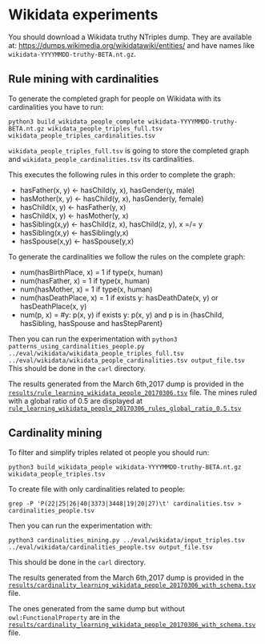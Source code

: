 Wikidata experiments
================

You should download a Wikidata truthy NTriples dump.
They are available at: https://dumps.wikimedia.org/wikidatawiki/entities/ and have names like `wikidata-YYYYMMDD-truthy-BETA.nt.gz`.

## Rule mining with cardinalities

To generate the completed graph for people on Wikidata with its cardinalities you have to run:
```
python3 build_wikidata_people_complete wikidata-YYYYMMDD-truthy-BETA.nt.gz wikidata_people_triples_full.tsv wikidata_people_triples_cardinalities.tsv
```
`wikidata_people_triples_full.tsv` is going to store the completed graph and `wikidata_people_cardinalities.tsv` its cardinalities.

This executes the following rules in this order to complete the graph:

* hasFather(x, y) <- hasChild(y, x), hasGender(y, male)
* hasMother(x, y) <- hasChild(y, x), hasGender(y, female)
* hasChild(x, y) <- hasFather(y, x)
* hasChild(x, y) <- hasMother(y, x)
* hasSibling(x,y) <- hasChild(z, x), hasChild(z, y), x =/= y
* hasSibling(x,y) <- hasSibling(y,x)
* hasSpouse(x,y) <- hasSpouse(y,x)

To generate the cardinalities we follow the rules on the complete graph:
* num(hasBirthPlace, x) = 1 if type(x, human)
* num(hasFather, x) = 1 if type(x, human)
* num(hasMother, x) = 1 if type(x, human)
* num(hasDeathPlace, x) = 1 if exists y: hasDeathDate(x, y) or hasDeathPlace(x, y)
* num(p, x) = #y: p(x, y) if exists y: p(x, y) and p is in {hasChild, hasSibling, hasSpouse and hasStepParent}

Then you can run the experimentation with
`python3 patterns_using_cardinalities_people.py ../eval/wikidata/wikidata_people_triples_full.tsv ../eval/wikidata/wikidata_people_cardinalities.tsv output_file.tsv`
This should be done in the `carl` directory.

The results generated from the March 6th,2017 dump is provided in the [`results/rule_learning_wikidata_people_20170306.tsv`](results/rule_learning_wikidata_people_20170306.tsv) file.
The mines ruled with a global ratio of 0.5 are displayed at [`rule_learning_wikidata_people_20170306_rules_global_ratio_0.5.tsv`](results/rule_learning_wikidata_people_20170306_rules_global_ratio_0.5.tsv)

## Cardinality mining

To filter and simplify triples related ot people you should run:
```
python3 build_wikidata_people wikidata-YYYYMMDD-truthy-BETA.nt.gz wikidata_people_triples.tsv
```

To create file with only cardinalities related to people:
```
grep -P 'P(22|25|26|40|3373|3448|19|20|27)\t' cardinalities.tsv > cardinalities_people.tsv
```

Then you can run the experimentation with:
```
python3 cardinalities_mining.py ../eval/wikidata/input_triples.tsv ../eval/wikidata/cardinalities_people.tsv output_file.tsv
```
This should be done in the `carl` directory.

The results generated from the March 6th,2017 dump is provided in the [`results/cardinality_learning_wikidata_people_20170306_with_schema.tsv`](results/cardinality_learning_wikidata_people_20170306_with_schema.tsv) file.

The ones generated from the same dump but without `owl:FunctionalProperty` are in the [`results/cardinality_learning_wikidata_people_20170306_with_schema.tsv`](results/cardinality_learning_wikidata_people_20170306_with_schema.tsv) file.
